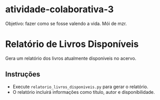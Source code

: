 # atividade-colaborativa-3
Objetivo: fazer como se fosse valendo a vida. Mói de mzr. 

# Relatório de Livros Disponíveis

Gera um relatório dos livros atualmente disponíveis no acervo.

## Instruções

- Execute `relatorio_livros_disponiveis.py` para gerar o relatório.
- O relatório incluirá informações como título, autor e disponibilidade.